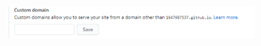 ![image](https://github.com/1947987537/bolog.github.io/blob/main/%E5%AE%9A%E5%88%B6%E5%9F%9F%E5%90%8D.png)
